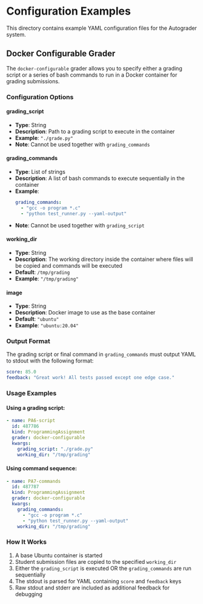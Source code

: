 # Configuration Examples

This directory contains example YAML configuration files for the Autograder system.

## Docker Configurable Grader

The `docker-configurable` grader allows you to specify either a grading script or a series of bash commands to run in a Docker container for grading submissions.

### Configuration Options

#### grading_script
- **Type**: String
- **Description**: Path to a grading script to execute in the container
- **Example**: `"./grade.py"`
- **Note**: Cannot be used together with `grading_commands`

#### grading_commands
- **Type**: List of strings
- **Description**: A list of bash commands to execute sequentially in the container
- **Example**: 
  ```yaml
  grading_commands:
    - "gcc -o program *.c"
    - "python test_runner.py --yaml-output"
  ```
- **Note**: Cannot be used together with `grading_script`

#### working_dir
- **Type**: String
- **Description**: The working directory inside the container where files will be copied and commands will be executed
- **Default**: `/tmp/grading`
- **Example**: `"/tmp/grading"`

#### image
- **Type**: String  
- **Description**: Docker image to use as the base container
- **Default**: `"ubuntu"`
- **Example**: `"ubuntu:20.04"`

### Output Format

The grading script or final command in `grading_commands` must output YAML to stdout with the following format:

```yaml
score: 85.0
feedback: "Great work! All tests passed except one edge case."
```

### Usage Examples

#### Using a grading script:
```yaml
- name: PA6-script
  id: 487786
  kind: ProgrammingAssignment
  grader: docker-configurable
  kwargs:
    grading_script: "./grade.py"
    working_dir: "/tmp/grading"
```

#### Using command sequence:
```yaml
- name: PA7-commands  
  id: 487787
  kind: ProgrammingAssignment
  grader: docker-configurable
  kwargs:
    grading_commands:
      - "gcc -o program *.c"
      - "python test_runner.py --yaml-output"
    working_dir: "/tmp/grading"
```

### How It Works

1. A base Ubuntu container is started
2. Student submission files are copied to the specified `working_dir`
3. Either the `grading_script` is executed OR the `grading_commands` are run sequentially
4. The stdout is parsed for YAML containing `score` and `feedback` keys
5. Raw stdout and stderr are included as additional feedback for debugging